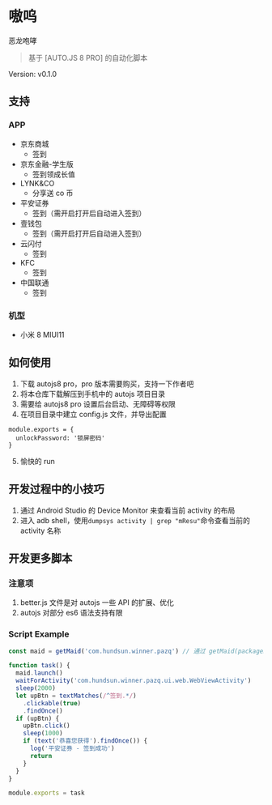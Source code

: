 # 嗷呜

恶龙咆哮

> 基于 [AUTO.JS 8 PRO] 的自动化脚本

Version: v0.1.0

## 支持

### APP

- 京东商城
  - 签到
- 京东金融-学生版
  - 签到领成长值
- LYNK&CO
  - 分享送 co 币
- 平安证券
  - 签到（需开启打开后自动进入签到）
- 壹钱包
  - 签到（需开启打开后自动进入签到）
- 云闪付
  - 签到
- KFC
  - 签到
- 中国联通
  - 签到

### 机型

- 小米 8 MIUI11

## 如何使用

1. 下载 autojs8 pro，pro 版本需要购买，支持一下作者吧
2. 将本仓库下载解压到手机中的 autojs 项目目录
3. 需要给 autojs8 pro 设置后台启动、无障碍等权限
4. 在项目目录中建立 config.js 文件，并导出配置

```
module.exports = {
  unlockPassword: '锁屏密码'
}
```

5. 愉快的 run

## 开发过程中的小技巧

1. 通过 Android Studio 的 Device Monitor 来查看当前 activity 的布局
2. 进入 adb shell，使用`dumpsys activity | grep "mResu"`命令查看当前的 activity 名称

## 开发更多脚本

### 注意项

1. better.js 文件是对 autojs 一些 API 的扩展、优化
2. autojs 对部分 es6 语法支持有限

### Script Example

```javascript
const maid = getMaid('com.hundsun.winner.pazq') // 通过 getMaid(packageName) 来创建一个 APP 女仆，负责启动 APP、关闭 APP 等

function task() {
  maid.launch()
  waitForActivity('com.hundsun.winner.pazq.ui.web.WebViewActivity')
  sleep(2000)
  let upBtn = textMatches(/^签到.*/)
    .clickable(true)
    .findOnce()
  if (upBtn) {
    upBtn.click()
    sleep(1000)
    if (text('恭喜您获得').findOnce()) {
      log('平安证券 - 签到成功')
      return
    }
  }
}

module.exports = task
```
